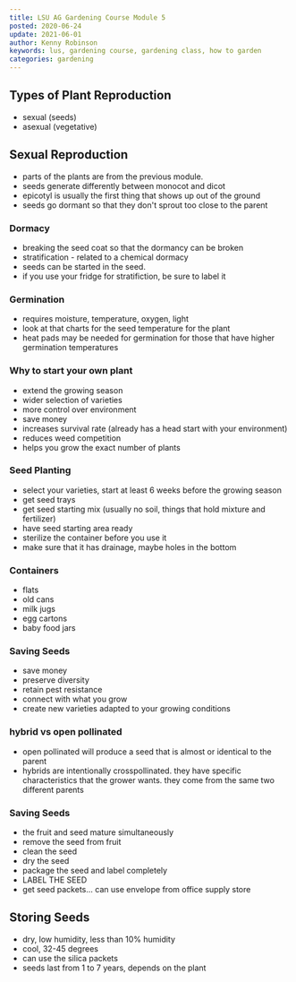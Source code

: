 ```yaml
---
title: LSU AG Gardening Course Module 5
posted: 2020-06-24
update: 2021-06-01
author: Kenny Robinson
keywords: lus, gardening course, gardening class, how to garden
categories: gardening
---
```


## Types of Plant Reproduction

* sexual (seeds) 
* asexual (vegetative)

## Sexual Reproduction 

* parts of the plants are from the previous module. 
* seeds generate differently between monocot and dicot 
* epicotyl is usually the first thing that shows up out of the ground 
* seeds go dormant so that they don't sprout too close to the parent 

### Dormacy

* breaking the seed coat so that the dormancy can be broken
* stratification - related to a chemical dormacy
* seeds can be started in the seed. 
* if you use your fridge for stratifiction, be sure to label it 

### Germination 

* requires moisture, temperature, oxygen, light 
* look at that charts for the seed temperature for the plant 
* heat pads may be needed for germination for those that have higher germination temperatures

### Why to start your own plant 

* extend the growing season 
* wider selection of varieties 
* more control over environment 
* save money 
* increases survival rate (already has a head start with your environment)
* reduces weed competition 
* helps you grow the exact number of plants 

### Seed Planting 

* select your varieties, start at least 6 weeks before the growing season 
* get seed trays
* get seed starting mix (usually no soil, things that hold mixture and fertilizer)
* have seed starting area ready 
* sterilize the container before you use it 
* make sure that it has drainage, maybe holes in the bottom 

### Containers 

* flats
* old cans
* milk jugs
* egg cartons
* baby food jars 

### Saving Seeds

* save money 
* preserve diversity 
* retain pest resistance 
* connect with what you grow 
* create new varieties adapted to your growing conditions 

### hybrid vs open pollinated 

* open pollinated will produce a seed that is almost or identical to the parent 
* hybrids are intentionally crosspollinated. they have specific characteristics that the 
grower wants. they come from the same two different parents 

### Saving Seeds 

* the fruit and seed mature simultaneously 
* remove the seed from fruit 
* clean the seed 
* dry the seed 
* package the seed and label completely
* LABEL THE SEED
* get seed packets... can use envelope from office supply store 

## Storing Seeds

* dry, low humidity, less than 10% humidity
* cool, 32-45 degrees 
* can use the silica packets 
* seeds last from 1 to 7 years, depends on the plant 
